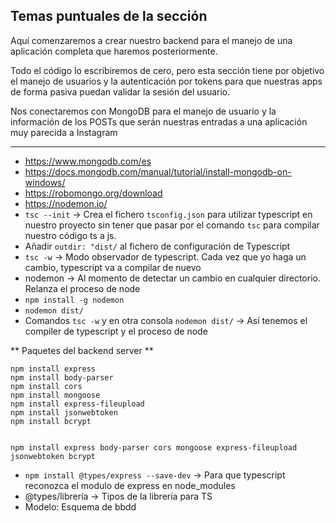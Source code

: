 ## Temas puntuales de la sección
Aquí comenzaremos a crear nuestro backend para el manejo de una aplicación completa que haremos posteriormente.

Todo el código lo escribiremos de cero, pero esta sección tiene por objetivo el manejo de usuarios y la autenticación por tokens para que nuestras apps de forma pasiva puedan validar la sesión del usuario.

Nos conectaremos con MongoDB para el manejo de usuario y la información de los POSTs que serán nuestras entradas a una aplicación muy parecida a Instagram

---

- https://www.mongodb.com/es
- https://docs.mongodb.com/manual/tutorial/install-mongodb-on-windows/
- https://robomongo.org/download
- https://nodemon.io/
- `tsc --init` -> Crea el fichero `tsconfig.json` para utilizar typescript en nuestro proyecto sin tener que pasar por el comando `tsc` para compilar nuestro código ts a js.
- Añadir `outdir: "dist/` al fichero de configuración de Typescript
- `tsc -w` -> Modo observador de typescript. Cada vez que yo haga un cambio, typescript va a compilar de nuevo
- nodemon ->  Al momento de detectar un cambio en cualquier directorio. Relanza el proceso de node
- `npm install -g nodemon`
- `nodemon dist/`
- Comandos `tsc -w` y en otra consola `nodemon dist/` -> Así tenemos el compiler de typescript y el proceso de node

** Paquetes del backend server **

```shell
npm install express
npm install body-parser
npm install cors
npm install mongoose
npm install express-fileupload
npm install jsonwebtoken
npm install bcrypt


npm install express body-parser cors mongoose express-fileupload jsonwebtoken bcrypt
```

- `npm install @types/express --save-dev` -> Para que typescript reconozca el modulo de express en node_modules
- @types/librería -> Tipos de la librería para TS
- Modelo: Esquema de bbdd